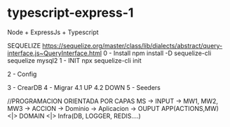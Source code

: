 # typescript-express-1

Node + ExpressJs + Typescript

SEQUELIZE
https://sequelize.org/master/class/lib/dialects/abstract/query-interface.js~QueryInterface.html
0 - Install
npm install -D sequelize-cli sequelize mysql2
1 - INIT
npx sequelize-cli init

2 - Config

3 - CrearDB
4 - Migrar
4.1 UP
4.2 DOWN
5 - Seeders

//PROGRAMACION ORIENTADA POR CAPAS MS
-> INPUT -> MW1, MW2, MW3 -> ACCION -> Dominio -> Aplicacion -> OUPUT
APP(ACTIONS,MW) <|> DOMAIN <|> Infra(DB, LOGGER, REDIS....)
